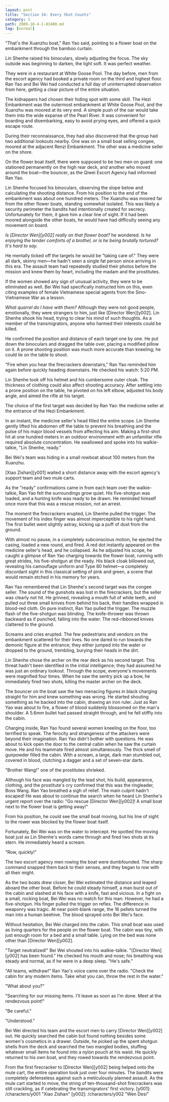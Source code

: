 ```yaml
---
layout: post
title: "Section 34: Every Shot Counts"
category: 1
path: 2009-10-4-1-03400.md
tag: [normal]
---
```


"That's the Xuanzhu boat," Ran Yao said, pointing to a flower boat on the embankment through the bamboo curtain.

Lin Shenhe raised his binoculars, slowly adjusting the focus. The sky outside was beginning to darken, the light soft. It was perfect weather.

They were in a restaurant at White Goose Pool. The day before, men from the escort agency had booked a private room on the third and highest floor. Ran Yao and Bei Wei had conducted a full day of uninterrupted observation from here, getting a clear picture of the entire situation.

The kidnappers had chosen their hiding spot with some skill. The Hezi Embankment was the outermost embankment at White Goose Pool, and the Xuanzhu was moored at its very end. A simple push of the oar would take them into the wide expanse of the Pearl River. It was convenient for boarding and disembarking, easy to avoid prying eyes, and offered a quick escape route.

During their reconnaissance, they had also discovered that the group had two additional lookouts nearby. One was on a small boat selling congee, moored at the adjacent Renzi Embankment. The other was a medicine seller on the shore.

On the flower boat itself, there were supposed to be two men on guard: one stationed permanently on the high rear deck, and another who moved around the boat—the bouncer, as the Qiwei Escort Agency had informed Ran Yao.

Lin Shenhe focused his binoculars, observing the slope below and calculating the shooting distance. From his position to the end of the embankment was about one hundred meters. The Xuanzhu was moored far from the other flower boats, standing somewhat isolated. This was likely a security perimeter the bandits had intentionally created for secrecy. Unfortunately for them, it gave him a clear line of sight. If it had been moored alongside the other boats, he would have had difficulty seeing any movement on board.

*Is [Director Wen][y002] really on that flower boat?* he wondered. *Is he enjoying the tender comforts of a brothel, or is he being brutally tortured? It's hard to say.*

He mentally ticked off the targets he would be "taking care of." They were all dark, skinny men—he hadn't seen a single fat person since arriving in this era. The assault team had repeatedly studied their photos before the mission and knew them by heart, including the madam and the prostitutes.

If the women showed any sign of unusual activity, they were to be eliminated as well. Bei Wei had specifically instructed him on this, even citing examples of female Vietnamese special agents from the Sino-Vietnamese War as a lesson.

*What quarrel do I have with them?* Although they were not good people, emotionally, they were strangers to him, just like [Director Wen][y002]. Lin Shenhe shook his head, trying to clear his mind of such thoughts. As a member of the transmigrators, anyone who harmed their interests could be killed.

He confirmed the position and distance of each target one by one. He put down the binoculars and dragged the table over, placing a modified pillow on it. A prone shooting position was much more accurate than kneeling; he could lie on the table to shoot.

"Fire when you hear the firecrackers downstairs," Ran Yao reminded him again before quickly heading downstairs. He checked his watch: 5:20 PM.

Lin Shenhe took off his helmet and his cumbersome outer cloak. The thickness of clothing could also affect shooting accuracy. After settling into a prone position on the table, he pivoted on his left elbow, adjusted his body angle, and aimed the rifle at his target.

The choice of the first target was decided by Ran Yao: the medicine seller at the entrance of the Hezi Embankment.

In an instant, the medicine seller's head filled the entire scope. Lin Shenhe gently lifted his abdomen off the table to prevent his breathing and the pulse of his major blood vessels from affecting his aim. Making a first-shot hit at one hundred meters in an outdoor environment with an unfamiliar rifle required absolute concentration. He swallowed and spoke into his walkie-talkie, "Lin Shenhe, ready."

Bei Wei's team was hiding in a small rowboat about 100 meters from the Xuanzhu.

[Xiao Zishan][y001] waited a short distance away with the escort agency's support team and two mule carts.

As the "ready" confirmations came in from each team over the walkie-talkie, Ran Yao felt the surroundings grow quiet. His five-shotgun was loaded, and a hunting knife was ready to be drawn. He reminded himself once more that this was a rescue mission, not an arrest.

The moment the firecrackers erupted, Lin Shenhe pulled the trigger. The movement of his index finger was almost imperceptible to his right hand. The first bullet went slightly astray, kicking up a puff of dust from the ground.

With almost no pause, in a completely subconscious motion, he ejected the casing, loaded a new round, and fired. A red dot instantly appeared on the medicine seller's head, and he collapsed. As he adjusted his scope, he caught a glimpse of Ran Yao charging towards the flower boat, running with great strides, his five-shotgun at the ready. His black cloak billowed out, revealing his camouflage uniform and Type 80 helmet—a completely discordant sight in this classical setting of pink and green, a scene that would remain etched in his memory for years.

Ran Yao remembered that Lin Shenhe's second target was the congee seller. The sound of the gunshots was lost in the firecrackers, but the seller was clearly not hit. He grinned, revealing a mouth full of white teeth, and pulled out three small knives from behind his back, their handles wrapped in blood-red cloth. On pure instinct, Ran Yao pulled the trigger. The muzzle flash of the five-shotgun was blinding. The knife-thrower was thrown backward as if punched, falling into the water. The red-ribboned knives clattered to the ground.

Screams and cries erupted. The few pedestrians and vendors on the embankment scattered for their lives. No one dared to run towards the demonic figure at the entrance; they either jumped into the water or dropped to the ground, trembling, burying their heads in the dirt.

Lin Shenhe chose the archer on the rear deck as his second target. This threat hadn't been identified in the initial intelligence; they had assumed he was just an ordinary lookout. Through the scope, everyone's movements were magnified four times. When he saw the sentry pick up a bow, he immediately fired two shots, killing the master archer on the deck.

The bouncer on the boat saw the two menacing figures in black charging straight for him and knew something was wrong. He started shouting something as he backed into the cabin, drawing an iron ruler. Just as Ran Yao was about to fire, a flower of blood suddenly blossomed on the man's shoulder. A 5.6mm bullet had passed straight through, and he fell stiffly into the cabin.

Charging inside, Ran Yao found several women kneeling on the floor, too terrified to speak. The ferocity and strangeness of the attackers were beyond their imagination. Ran Yao didn't bother with questions. He was about to kick open the door to the central cabin when he saw the curtain move. He and his teammate fired almost simultaneously. The thick smell of gunpowder filled the cabin. With a scream, a large, dark man stumbled out, covered in blood, clutching a dagger and a set of seven-star darts.

"Brother Wang!" one of the prostitutes shrieked.

Although his face was mangled by the lead shot, his build, appearance, clothing, and the prostitute's cry confirmed that this was the ringleader, Boss Wang. Ran Yao breathed a sigh of relief. The main culprit hadn't escaped! He was about to continue the search when he heard Lin Shenhe's urgent report over the radio: "Go rescue [Director Wen][y002]! A small boat next to the flower boat is getting away!"

From his position, he could see the small boat moving, but his line of sight to the rower was blocked by the flower boat itself.

Fortunately, Bei Wei was on the water to intercept. He spotted the moving boat just as Lin Shenhe's words came through and fired two shots at its stern. He immediately heard a scream.

"Row, quickly!"

The two escort agency men rowing the boat were dumbfounded. The sharp command snapped them back to their senses, and they began to row with all their might.

As the two boats drew closer, Bei Wei estimated the distance and leaped aboard the other boat. Before he could steady himself, a man burst out of the cabin and slashed at his face with a knife, fast and vicious. In a fight on a small, rocking boat, Bei Wei was no match for this man. However, he had a five-shotgun. His finger pulled the trigger on reflex. The difference in weaponry was tragic. At near point-blank range, the 16 pellets turned the man into a human beehive. The blood sprayed onto Bei Wei's face.

Without hesitation, Bei Wei charged into the cabin. This small boat was used as living quarters for the people on the flower boat. The cabin was tiny, with just enough room for a bed and a small table. Lying on the bed was none other than [Director Wen][y002].

"Target neutralized!" Bei Wei shouted into his walkie-talkie. "[Director Wen][y002] has been found." He checked his mouth and nose; his breathing was steady and normal, as if he were in a deep sleep. "He's safe."

"All teams, withdraw!" Ran Yao's voice came over the radio. "Check the cabin for any modern items. Take what you can, throw the rest in the water."

"What about you?"

"Searching for our missing items. I'll leave as soon as I'm done. Meet at the rendezvous point!"

"Be careful."

"Understood."

Bei Wei directed his team and the escort men to carry [Director Wen][y002] out. He quickly searched the cabin but found nothing besides some women's cosmetics in a drawer. Outside, he picked up the spent shotgun shells from the deck and searched the two mangled bodies, stuffing whatever small items he found into a nylon pouch at his waist. He quickly returned to his own boat, and they rowed towards the rendezvous point.

From the first firecracker to [Director Wen][y002] being helped onto the mule cart, the entire operation took just over four minutes. The bandits were completely defenseless against such a meticulously planned assault. As the mule cart started to move, the string of ten-thousand-shot firecrackers was still crackling, as if celebrating the transmigrators' first victory.
[y001]: /characters/y001 "Xiao Zishan"
[y002]: /characters/y002 "Wen Desi"